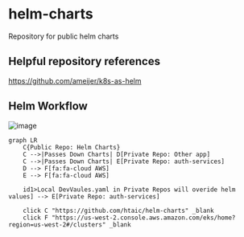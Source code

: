 # helm-charts
Repository for public helm charts


## Helpful repository references

https://github.com/ameijer/k8s-as-helm


## Helm Workflow 

![image](https://user-images.githubusercontent.com/115110972/198219476-0248e13f-dc8c-4303-b853-33e3473a8763.png)


```mermaid
graph LR
    C{Public Repo: Helm Charts}
    C -->|Passes Down Charts| D[Private Repo: Other app]
    C -->|Passes Down Charts| E[Private Repo: auth-services] 
    D --> F[fa:fa-cloud AWS]
    E --> F[fa:fa-cloud AWS]

    id1>Local DevVaules.yaml in Private Repos will overide helm values] --> E[Private Repo: auth-services]

    click C "https://github.com/htaic/helm-charts" _blank
    click F "https://us-west-2.console.aws.amazon.com/eks/home?region=us-west-2#/clusters" _blank

  
  ```
